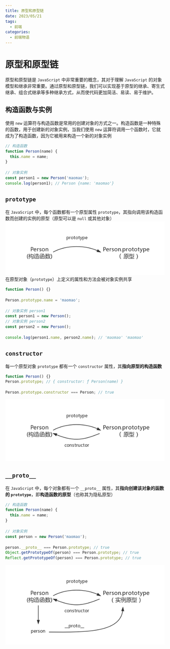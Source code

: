 ```yaml
---
title: 原型和原型链
date: 2023/05/21
tags:
  - 前端
categories:
  - 前端物语
---
```


# 原型和原型链

原型和原型链是 `JavaScript` 中非常重要的概念，其对于理解 `JavaScript` 的对象模型和继承非常重要。通过原型和原型链，我们可以实现基于原型的继承、寄生式继承、组合式继承等多种继承方式，从而使代码更加简洁、易读、易于维护。

## 构造函数与实例

使用 `new` 运算符与构造函数是常用的创建对象的方式之一。构造函数是一种特殊的函数，用于创建新的对象实例，当我们使用 `new` 运算符调用一个函数时，它就成为了构造函数，因为它被用来构造一个新的对象实例

```javascript
// 构造函数
function Person(name) {
  this.name = name;
}

// 对象实例
const person1 = new Person('maomao');
console.log(person1); // Person {name: 'maomao'}
```

<custom-block title="构造函数的特征" content="<ol><li>函数名通常以大写字母开头，以便将其与普通函数区分开来（本质上没有任何区别） <ol><li><strong>使用 <code>new</code> 运算符生成实例的函数就是构造函数</strong></li><li><strong>直接调用的函数就是普通函数</strong></li></ol></li><li>构造函数中通常使用 <code>this</code> 关键字来指代将要创建的对象实例</li><li>构造函数中通常使用属性或方法来定义新对象实例的状态和行为</li></ol>"></custom-block>

## `prototype`

在 `JavaScript` 中，每个函数都有一个原型属性 `prototype`，其指向调用该构造函数而创建的实例的原型（原型可以是 `null` 或其他对象）
![](../img/prototype-1.png)
在原型对象（`prototype`）上定义的属性和方法会被对象实例共享

```javascript
function Person() {}

Person.prototype.name = 'maomao';

// 对象实例 person1
const person1 = new Person();
// 对象实例 person2
const person2 = new Person();

console.log(person1.name, person2.name); // 'maomao' 'maomao'
```

## `constructor`

每一个原型对象 `prototype` 都有一个 `constructor` 属性，其**指向原型的构造函数**

```javascript
function Person() {}
Person.prototype; // { constructor: ƒ Person(name) }

Person.prototype.constructor === Person; // true
```

![](../img/prototype-2.png)

## `__proto__`

在 `JavaScript` 中，每个对象都有一个 `__proto__` 属性，其**指向创建该对象的函数的 `prototype`**，即**构造函数的原型**（也称其为隐私原型）
<custom-block title="__proto__ 注意点" content="<div><code>__proto__</code> 用来读取或设置当前对象的原型对象，其本质上是一个内部属性，不是一个正式的对外的 <code>API</code>，只是由于浏览器广泛支持，才被加入了 <code>ES6</code> 以确保 <code>Web</code> 浏览器的兼容性，同时该属性已不推荐使用，在实际开发中更推荐使用 ES6 提供的 <code>JavaScript</code></div><ul><li>读取当前对象的原型对象 <ul><li><a href='https://developer.mozilla.org/zh-CN/docs/Web/JavaScript/Reference/Global_Objects/Object/getPrototypeOf' target='_blank'>Object.getPrototypeOf</a></li><li><a href='https://developer.mozilla.org/zh-CN/docs/Web/JavaScript/Reference/Global_Objects/Reflect/getPrototypeOf' target='_blank'>Reflect.getPrototypeOf</a></li></ul></li><li>设置当前对象的原型对象 <ul><li><a href='https://developer.mozilla.org/zh-CN/docs/Web/JavaScript/Reference/Global_Objects/Object/setPrototypeOf' target='_blank'>Object.setPrototypeOf</a></li><li><a href='https://developer.mozilla.org/zh-CN/docs/Web/JavaScript/Reference/Global_Objects/Reflect/setPrototypeOf' target='_blank'>Reflect.setPrototypeOf</a></li></ul></li></ul>"></custom-block>

```javascript
// 构造函数
function Person(name) {
  this.name = name;
}

// 对象实例
const person = new Person('maomao');

person.__proto__ === Person.prototype; // true
Object.getPrototypeOf(person) === Person.prototype; // true
Reflect.getPrototypeOf(person) === Person.prototype; // true
```

![](../img/prototype-3.png)
